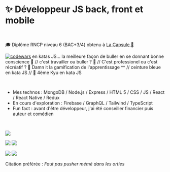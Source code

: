 # ✨ Développeur JS back, front et mobile  
 
 <br/>

🎓 Diplôme RNCP niveau 6 (BAC+3/4) obtenu à [La Capsule 🚀](https://www.lacapsule.academy)  

[![codewars](https://www.codewars.com/users/Maxime%20Verdy/badges/micro)](https://www.codewars.com/users/Maxime%20Verdy) en katas JS... la meilleure façon de buller en se donnant bonne conscience 🤗 // c'est travailler ou buller ? 🤔 // C'est professionel ou c'est récréatif ? 🤔 Damn it la gamification de l'apprentissage ^^ // ceinture bleue en kata JS // 🥋 4ème Kyu en kata JS

 <br/>
    
- Mes technos : MongoDB / Node.js / Express / HTML 5 / CSS / JS / React / React Native / Redux
- En cours d'exploration : Firebase / GraphQL / Tailwind / TypeScript
- Fun fact : avant d'être développeur, j'ai été conseiller financier puis auteur et comédien
<br/>

![](https://github-profile-summary-cards.vercel.app/api/cards/profile-details?username=MaximeVerdy&theme=nord_bright)

![](https://github-profile-summary-cards.vercel.app/api/cards/repos-per-language?username=MaximeVerdy&theme=nord_bright)    ![](https://github-profile-summary-cards.vercel.app/api/cards/most-commit-language?username=MaximeVerdy&theme=nord_bright)

![](https://github-profile-summary-cards.vercel.app/api/cards/stats?username=MaximeVerdy&theme=nord_bright) ![](https://github-profile-summary-cards.vercel.app/api/cards/productive-time?username=MaximeVerdy&theme=nord_bright)


Citation préférée : *Faut pas pusher mémé dans les orties*
